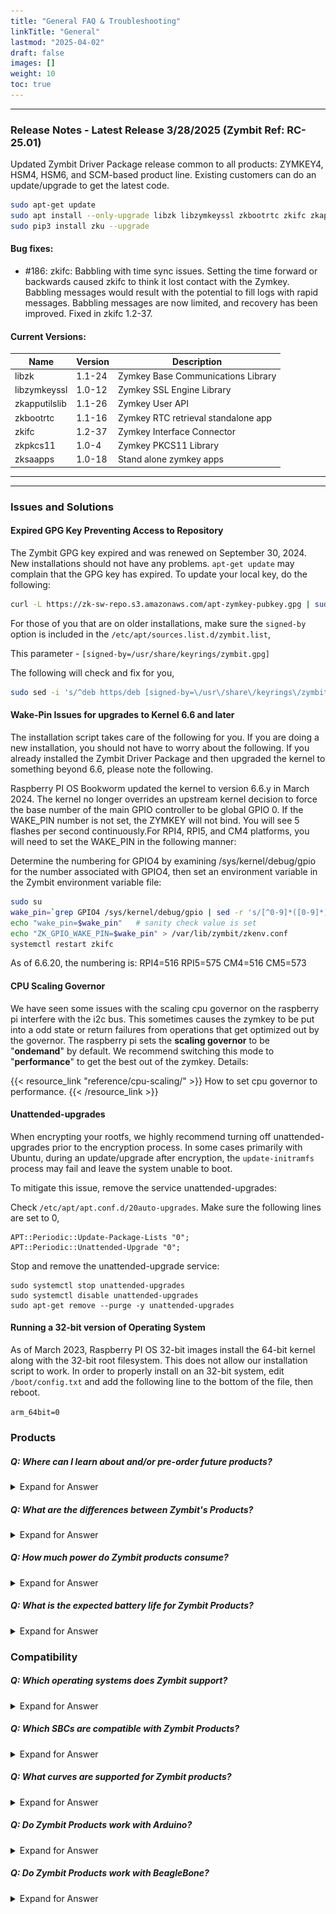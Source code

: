 ```yaml
---
title: "General FAQ & Troubleshooting"
linkTitle: "General"
lastmod: "2025-04-02"
draft: false
images: []
weight: 10
toc: true
---
```


-----

### **Release Notes - Latest Release 3/28/2025 (Zymbit Ref: RC-25.01)**

Updated Zymbit Driver Package release common to all products: ZYMKEY4, HSM4, HSM6, and SCM-based product line. Existing customers can do an update/upgrade to get the latest code.

```bash
sudo apt-get update
sudo apt install --only-upgrade libzk libzymkeyssl zkbootrtc zkifc zkapputilslib zksaapps zkpkcs11
sudo pip3 install zku --upgrade
```

#### Bug fixes:

  - #186: zkifc: Babbling with time sync issues. Setting the time forward or backwards caused zkifc to think it lost contact with the Zymkey. Babbling messages would result with the potential to fill logs with rapid messages. Babbling messages are now limited, and recovery has been improved. Fixed in zkifc 1.2-37.

#### Current Versions:

| Name | Version | Description |
|----|----|----|
| libzk | 1.1-24 | Zymkey Base Communications Library |
| libzymkeyssl | 1.0-12 | Zymkey SSL Engine Library |
| zkapputilslib | 1.1-26 | Zymkey User API |
| zkbootrtc | 1.1-16 | Zymkey RTC retrieval standalone app |
| zkifc | 1.2-37 | Zymkey Interface Connector |
| zkpkcs11 | 1.0-4 | Zymkey PKCS11 Library |
| zksaapps | 1.0-18 | Stand alone zymkey apps |

-----

-----

### **Issues and Solutions**

#### Expired GPG Key Preventing Access to Repository

The Zymbit GPG key expired and was renewed on September 30, 2024. New installations should not have any problems. `apt-get update` may complain that the GPG key has expired. To update your local key, do the following:

```bash
curl -L https://zk-sw-repo.s3.amazonaws.com/apt-zymkey-pubkey.gpg | sudo gpg --dearmor --yes -o /usr/share/keyrings/zymbit.gpg
```

For those of you that are on older installations, make sure the `signed-by` option is included in the `/etc/apt/sources.list.d/zymbit.list`,  

This parameter - `[signed-by=/usr/share/keyrings/zymbit.gpg]`

The following will check and fix for you,

```bash
sudo sed -i 's/^deb https/deb [signed-by=\/usr\/share\/keyrings\/zymbit.gpg] https/' /etc/apt/sources.list.d/zymbit.list
```

#### Wake-Pin Issues for upgrades to Kernel 6.6 and later

The installation script takes care of the following for you. If you are doing a new installation, you should not have to worry about the following. If you already installed the Zymbit Driver Package and then upgraded the kernel to something beyond 6.6, please note the following.

Raspberry PI OS Bookworm updated the kernel to version 6.6.y in March 2024. The kernel no longer overrides an upstream kernel decision to force the base number of the main GPIO controller to be global GPIO 0. If the WAKE_PIN number is not set, the ZYMKEY will not bind. You will see 5 flashes per second continuously.For RPI4, RPI5, and CM4 platforms, you will need to set the WAKE_PIN in the following manner:

Determine the numbering for GPIO4 by examining /sys/kernel/debug/gpio for the number associated with GPIO4, then set an environment variable in the Zymbit environment variable file:

```bash
sudo su
wake_pin=`grep GPIO4 /sys/kernel/debug/gpio | sed -r 's/[^0-9]*([0-9]*).*/\1/'`
echo "wake_pin=$wake_pin"   # sanity check value is set
echo "ZK_GPIO_WAKE_PIN=$wake_pin" > /var/lib/zymbit/zkenv.conf
systemctl restart zkifc
```
As of 6.6.20, the numbering is:
RPI4=516
RPI5=575
CM4=516
CM5=573


#### CPU Scaling Governor
We have seen some issues with the scaling cpu governor on the raspberry pi interfere with the i2c bus. This sometimes causes the zymkey to be put into a odd state or return failures from operations that get optimized out by the governor. The raspberry pi sets the **scaling governor** to be "**ondemand**" by default. We recommend switching this mode to "**performance**" to get the best out of the zymkey. Details:

{{< resource_link "reference/cpu-scaling/" >}}
How to set cpu governor to performance.
{{< /resource_link >}}

#### Unattended-upgrades
When encrypting your rootfs, we highly recommend turning off unattended-upgrades prior to the encryption process. In some cases primarily with Ubuntu, during an update/upgrade after encryption, the `update-initramfs` process may fail and leave the system unable to boot.

To mitigate this issue, remove the service unattended-upgrades:

Check `/etc/apt/apt.conf.d/20auto-upgrades`. Make sure the following lines are set to 0,

```
APT::Periodic::Update-Package-Lists "0";
APT::Periodic::Unattended-Upgrade "0";
```

Stop and remove the unattended-upgrade service:

```
sudo systemctl stop unattended-upgrades
sudo systemctl disable unattended-upgrades
sudo apt-get remove --purge -y unattended-upgrades
```
#### Running a 32-bit version of Operating System

As of March 2023, Raspberry PI OS 32-bit images install the 64-bit kernel along with the 32-bit root filesystem. This does not allow our installation script to work. In order to properly install on an 32-bit system, edit `/boot/config.txt` and add the following line to the bottom of the file, then reboot.

`arm_64bit=0`


### **Products**

##### Q: Where can I learn about and/or pre-order future products?

<details>

<summary>Expand for Answer</summary>

<br>

A: Sign up for our new product email updates at the bottom of [Zymbit's homepage](https://www.zymbit.com/).

-----

</details>

##### Q: What are the differences between Zymbit's Products?

<details>

<summary>Expand for Answer</summary>

<br>

A: See the [Product Comparison Matrix](https://www.zymbit.com/security-modules/#compare-modules) for the differences between Zymkey, HSM4, and HSM6. Please [reach out](https://www.zymbit.com/contact-us/) with any further questions.

-----

</details>

##### Q: How much power do Zymbit products consume?

<details>

<summary>Expand for Answer</summary>

<br>

*   Zymkey-RPi (3.3V): idle approx. 1mA; max active < 25mA with LED off, < 35mA with LED on.
*   Zymkey-USB (5V): idle approx. 1.5mA; max active < 40mA with LEDs off, < 60mA with LEDs on.

See [Power Quality]( https://docs.zymbit.com/reference/power-quality/) for more information.

-----

</details>

##### Q: What is the expected battery life for Zymbit Products?

<details>

<summary>Expand for Answer</summary>

<br>

![Battery Lifetime Guidelines](../pub-battery-lifetimes.png)

-----

</details>

### **Compatibility**

##### Q: Which operating systems does Zymbit support?

<details>

<summary>Expand for Answer</summary>

<br>

![supported OSs](../../supported-os-dots.png)

-----

</details>

##### Q: Which SBCs are compatible with Zymbit Products?

<details>

<summary>Expand for Answer</summary>

<br>

*  Electrically, the Zymkey-I2C will interface to any single board computer using I2C. Check compatibility with your particular Linux distribution.
*  Raspberry Pi 3, 3B+, 4, Zero
*  RPi Compute Module 3, 4

-----

</details>

##### Q: What curves are supported for Zymbit products?

<details>

<summary>Expand for Answer</summary>

<br>

Zymkey and HSM4: NIST P-256 and secp256r1

SCM and HSM6: NIST P-256, secp256r1, secp256k1, X25519, ED25519

All Products: Only EC curves are supported. No RSA support is provided in hardware. RSA support is provided via hardware lock/unlock of PKCS11 store on host.

-----

</details>

##### Q: Do Zymbit Products work with Arduino?

<details>

<summary>Expand for Answer</summary>

<br>

A: We have no plans to release an Arduino shield version. While we love Arduinos and use them all the time, they generally don’t have enough resources to handle cryptographic operations at this level.


-----

</details>

##### Q: Do Zymbit Products work with BeagleBone?

<details>

<summary>Expand for Answer</summary>

<br>

A: Zymbit does not officially support the BeagleBoard platform at this time.

-----

</details>
